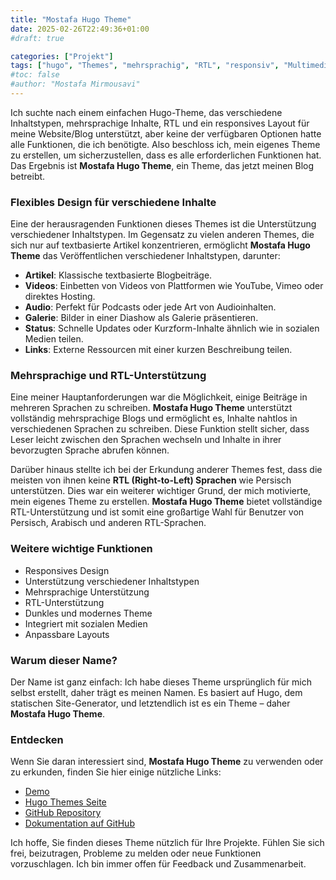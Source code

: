 ```yaml
---
title: "Mostafa Hugo Theme"
date: 2025-02-26T22:49:36+01:00
#draft: true

categories: ["Projekt"]
tags: ["hugo", "Themes", "mehrsprachig", "RTL", "responsiv", "Multimedia", "dunkler Modus", "Blog"]
#toc: false
#author: "Mostafa Mirmousavi"
---
```

Ich suchte nach einem einfachen Hugo-Theme, das verschiedene Inhaltstypen, mehrsprachige Inhalte, RTL und ein responsives Layout für meine Website/Blog unterstützt, aber keine der verfügbaren Optionen hatte alle Funktionen, die ich benötigte. Also beschloss ich, mein eigenes Theme zu erstellen, um sicherzustellen, dass es alle erforderlichen Funktionen hat. Das Ergebnis ist **Mostafa Hugo Theme**, ein Theme, das jetzt meinen Blog betreibt.

<!--more-->

### Flexibles Design für verschiedene Inhalte

Eine der herausragenden Funktionen dieses Themes ist die Unterstützung verschiedener Inhaltstypen. Im Gegensatz zu vielen anderen Themes, die sich nur auf textbasierte Artikel konzentrieren, ermöglicht **Mostafa Hugo Theme** das Veröffentlichen verschiedener Inhaltstypen, darunter:

- **Artikel**: Klassische textbasierte Blogbeiträge.
- **Videos**: Einbetten von Videos von Plattformen wie YouTube, Vimeo oder direktes Hosting.
- **Audio**: Perfekt für Podcasts oder jede Art von Audioinhalten.
- **Galerie**: Bilder in einer Diashow als Galerie präsentieren.
- **Status**: Schnelle Updates oder Kurzform-Inhalte ähnlich wie in sozialen Medien teilen.
- **Links**: Externe Ressourcen mit einer kurzen Beschreibung teilen.

### Mehrsprachige und RTL-Unterstützung

Eine meiner Hauptanforderungen war die Möglichkeit, einige Beiträge in mehreren Sprachen zu schreiben. **Mostafa Hugo Theme** unterstützt vollständig mehrsprachige Blogs und ermöglicht es, Inhalte nahtlos in verschiedenen Sprachen zu schreiben. Diese Funktion stellt sicher, dass Leser leicht zwischen den Sprachen wechseln und Inhalte in ihrer bevorzugten Sprache abrufen können.

Darüber hinaus stellte ich bei der Erkundung anderer Themes fest, dass die meisten von ihnen keine **RTL (Right-to-Left) Sprachen** wie Persisch unterstützen. Dies war ein weiterer wichtiger Grund, der mich motivierte, mein eigenes Theme zu erstellen. **Mostafa Hugo Theme** bietet vollständige RTL-Unterstützung und ist somit eine großartige Wahl für Benutzer von Persisch, Arabisch und anderen RTL-Sprachen.

### Weitere wichtige Funktionen

- Responsives Design
- Unterstützung verschiedener Inhaltstypen
- Mehrsprachige Unterstützung
- RTL-Unterstützung
- Dunkles und modernes Theme
- Integriert mit sozialen Medien
- Anpassbare Layouts

### Warum dieser Name?

Der Name ist ganz einfach: Ich habe dieses Theme ursprünglich für mich selbst erstellt, daher trägt es meinen Namen. Es basiert auf Hugo, dem statischen Site-Generator, und letztendlich ist es ein Theme – daher **Mostafa Hugo Theme**.

### Entdecken

Wenn Sie daran interessiert sind, **Mostafa Hugo Theme** zu verwenden oder zu erkunden, finden Sie hier einige nützliche Links:

- [Demo](https://mirmousaviii.github.io/mostafa-hugo-theme/)
- [Hugo Themes Seite](https://themes.gohugo.io/themes/mostafa-hugo-theme/)
- [GitHub Repository](https://github.com/mirmousaviii/mostafa-hugo-theme/)
- [Dokumentation auf GitHub](https://github.com/mirmousaviii/mostafa-hugo-theme?tab=readme-ov-file#mostafa-hugo-theme)

Ich hoffe, Sie finden dieses Theme nützlich für Ihre Projekte. Fühlen Sie sich frei, beizutragen, Probleme zu melden oder neue Funktionen vorzuschlagen. Ich bin immer offen für Feedback und Zusammenarbeit.